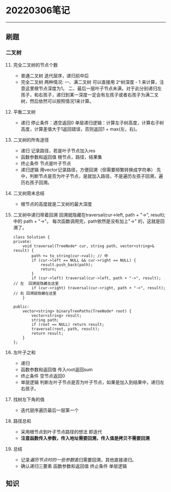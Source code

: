 # 20220306笔记

***

## 刷题

### 二叉树

11. 完全二叉树的节点个数
    * 普通二叉树  迭代层序，递归前中后
    * 完全二叉树
        两种情况:
        一、满二叉树 可以直接用 2^树深度 - 1 来计算，注意这里根节点深度为1。
        二、最后一层叶子节点未满，对于此分别递归左孩子，和右孩子，递归到某一深度一定会有左孩子或者右孩子为满二叉树，然后依然可以按照情况1来计算。
12. 平衡二叉树
    * 递归
        停止条件：遇空返回0
        单层递归逻辑：计算左子树高度，计算右子树高度，计算差值大于1返回错误，否则返回1 + max(左，右)。  
13. 二叉树的所有途径
    * 递归
  记录路径，若是叶子节点加入res
    * 函数参数和返回值
  根节点，路径，结果集
    * 终止条件
  节点是叶子节点
    * 递归逻辑
  用vector记录路径，方便回溯（但需要频繁转换成字符串）
    先中，判断节点是否为叶子节点，是就加入路径，不是遍历左孩子回溯，遍历右孩子回溯。
14. 二叉树周末总结
    * 根节点的高度就是二叉树的最大深度
15. 二叉树中递归带着回溯
    回溯就隐藏在traversal(cur->left, path + "->", result);中的 path + "->"。 每次函数调用完，path依然是没有加上"->" 的，这就是回溯了。

    ```
    class Solution {
    private:
        void traversal(TreeNode* cur, string path, vector<string>& result) {
            path += to_string(cur->val); // 中
            if (cur->left == NULL && cur->right == NULL) {
                result.push_back(path);
                return;
            }
            if (cur->left) traversal(cur->left, path + "->", result); // 左  回溯就隐藏在这里
            if (cur->right) traversal(cur->right, path + "->", result); // 右 回溯就隐藏在这里
        }

    public:
        vector<string> binaryTreePaths(TreeNode* root) {
            vector<string> result;
            string path;
            if (root == NULL) return result;
            traversal(root, path, result);
            return result;
        }
    };
    ```

16. 左叶子之和
    * 递归
    * 函数参数和返回值
  传入root返回sum
    * 终止条件
    空节点返回0
    * 单层逻辑
    判断左叶子节点是否为叶子节点，如果是加入到结果中，递归左右孩子。
17. 找树左下角的值
    * 迭代层序遍历最后一层第一个
18. 路径总和
    * 采用根节点到叶子节点路径的想法 即迭代
    * **注意函数传入参数，传入地址需要回溯，传入值是拷贝不需要回溯**
19. 总结
    * 记录*遍历节点时的一些参数*递归需要回溯，其他直接递归。
    * 确认递归三要素
    函数参数和返回值
    终止条件
    单层逻辑

## 知识
